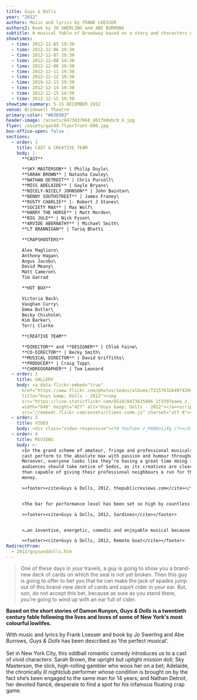 ```yaml
---
title: Guys & Dolls
year: "2012"
authors: Music and lyrics by FRANK LOESSER
authors2: Book by JO SWERLING and ABE BURROWS
subtitle: A musical fable of Broadway based on a story and characters of Damon Runyon
showtimes:
  - time: 2012-12-05 19:30
  - time: 2012-12-06 19:30
  - time: 2012-12-07 19:30
  - time: 2012-12-08 14:30
  - time: 2012-12-08 19:30
  - time: 2012-12-11 19:30
  - time: 2012-12-12 19:30
  - time: 2019-12-13 19:30
  - time: 2012-12-14 19:30
  - time: 2012-12-15 14:30
  - time: 2012-12-15 19:30
showtime-summary: 5-15 DECEMBER 2012
venue: Bridewell Theatre
primary-color: "#030303"
header-image: /assets/8473637668_d61fb0ebc0_k.jpg
flyer: /assets/gandd-flyerfront-600.jpg
box-office-open: false
sections:
  - order: 1
    title: CAST & CREATIVE TEAM
    body: |-
      **CAST**

      **SKY MASTERSON** | Philip Doyle\
      **SARAH BROWN** | Natasha Cowley\
      **NATHAN DETROIT** | Chris Purcell\
      **MISS ADELAIDE** | Gayle Bryans\
      **NICELY-NICELY JOHNSON** | John Bainton\
      **BENNY SOUTHSTREET** | James Franey\
      **RUSTY CHARLIE** |- Robert J Stanex\
      **SOCIETY MAX** | Max Wolf\
      **HARRY THE HORSE** | Matt Morden\
      **BIG JULE** | Nick Fyson\
      **ARVIDE ABERNATHY** | Michael Smith\
      **LT BRANNIGAN** | Tariq Bhatti

      **CRAPSHOOTERS**

      Alex Magliaro\
      Anthony Hagan\
      Angus Jacobs\
      David Meany\
      Matt Cameron\
      Tim Garrad

      **HOT BOX**

      Victoria Back\
      Vaughan Curry\
      Emma Butler\
      Becky Chisholm\
      Kim Barker\
      Terri Clarke

      **CREATIVE TEAM**

      **DIRECTOR** and **DESIGNER** | Chloë Faine\
      **CO-DIRECTOR** | Becky Smith\
      **MUSICAL DIRECTOR** | David Griffiths\
      **PRODUCER** | Craig Topp\
      **CHOREOGRAPHER** | Tom Leonard
  - order: 2
    title: GALLERY
    body: <a data-flickr-embed="true"
      href="https://www.flickr.com/photos/sedos/albums/72157632649743946"
      title="Guys &amp; Dolls - 2012"><img
      src="https://live.staticflickr.com/8510/8473635086_1f3397eaee_z.jpg"
      width="640" height="427" alt="Guys &amp; Dolls - 2012"></a><script async
      src="//embedr.flickr.com/assets/client-code.js" charset="utf-8"></script>
  - order: 3
    title: VIDEO
    body: <div class="video-responsive"><?# YouTube z_PAD8oijXg /?></div>
  - order: 4
    title: REVIEWS
    body: >-
      >In the grand scheme of amateur, fringe and professional musicals, this
      cast perform to the absolute max with passion and humour throughout.
      Moreover, everyone looks like they’re having a great time doing it. London
      audiences should take notice of Sedos, as its creatives are clearly more
      than capable of giving their professional neighbours a run for their
      money.

      ><footer><cite>Guys & Dolls, 2012, thepublicreviews.com</cite></footer>


      >The bar for performance level has been set so high by countless previous productions that every new interpretation of the piece has a daunting task to match expectations and standards. Sedos… rose to the challenge with a confident, sure footed, vibrant and stylish performance, and emerged with full honours.

      ><footer><cite>Guys & Dolls, 2012, Sardines</cite></footer>


      >…an inventive, energetic, comedic and enjoyable musical because of the love of the material and attention to detail. The small space is home to a big ensemble of talent, expertly choreographed by Thomas Leonard in such a way that regularly leaves the audience breathless… This is a high-quality production of a favourite musical…

      ><footer><cite>Guys & Dolls, 2012, Remote Goat</cite></footer>
RedirectFrom:
  - 2012/guysanddolls.htm
---
```

> One of these days in your travels, a guy is going to show you a brand-new deck of cards on which the seal is not yet broken. Then this guy is going to offer to bet you that he can make the jack of spades jump out of this brand-new deck of cards and squirt cider in your ear. But, son, do not accept this bet, because as sure as you stand there, you’re going to wind up with an ear full of cider.

**Based on the short stories of Damon Runyon, *Guys & Dolls* is a twentieth century fable following the lives and loves of some of New York's most colourful lowlifes.**

With music and lyrics by Frank Loesser and book by Jo Swerling and Abe Burrows, *Guys & Dolls* has been described as ‘the perfect musical’.\
\
Set in New York City, this oddball romantic comedy introduces us to a cast of vivid characters: Sarah Brown, the upright but uptight mission doll; Sky Masterson, the slick, high-rolling gambler who woos her on a bet; Adelaide, the chronically ill nightclub performer whose condition is brought on by the fact she’s been engaged to the same man for 14 years; and Nathan Detroit, her devoted fiancé, desperate to find a spot for his infamous floating crap game.